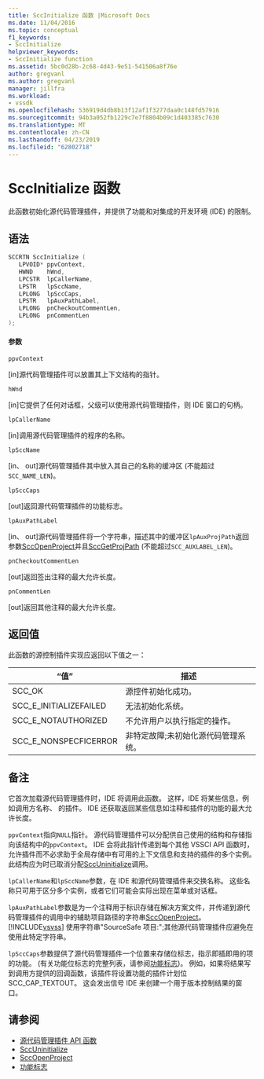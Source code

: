 ```yaml
---
title: SccInitialize 函数 |Microsoft Docs
ms.date: 11/04/2016
ms.topic: conceptual
f1_keywords:
- SccInitialize
helpviewer_keywords:
- SccInitialize function
ms.assetid: 5bc0d28b-2c68-4d43-9e51-541506a8f76e
author: gregvanl
ms.author: gregvanl
manager: jillfra
ms.workload:
- vssdk
ms.openlocfilehash: 536919d4db8b13f12af1f3277daa0c148fd57916
ms.sourcegitcommit: 94b3a052fb1229c7e7f8804b09c1d403385c7630
ms.translationtype: MT
ms.contentlocale: zh-CN
ms.lasthandoff: 04/23/2019
ms.locfileid: "62802718"
---
```

# <a name="sccinitialize-function"></a>SccInitialize 函数
此函数初始化源代码管理插件，并提供了功能和对集成的开发环境 (IDE) 的限制。

## <a name="syntax"></a>语法

```cpp
SCCRTN SccInitialize (
   LPVOID* ppvContext,
   HWND    hWnd,
   LPCSTR  lpCallerName,
   LPSTR   lpSccName,
   LPLONG  lpSccCaps,
   LPSTR   lpAuxPathLabel,
   LPLONG  pnCheckoutCommentLen,
   LPLONG  pnCommentLen
);
```

#### <a name="parameters"></a>参数
 `ppvContext`

[in]源代码管理插件可以放置其上下文结构的指针。

 `hWnd`

[in]它提供了任何对话框，父级可以使用源代码管理插件，则 IDE 窗口的句柄。

 `lpCallerName`

[in]调用源代码管理插件的程序的名称。

 `lpSccName`

[in、 out]源代码管理插件其中放入其自己的名称的缓冲区 (不能超过`SCC_NAME_LEN`)。

 `lpSccCaps`

[out]返回源代码管理插件的功能标志。

 `lpAuxPathLabel`

[in、 out]源代码管理插件将一个字符串，描述其中的缓冲区`lpAuxProjPath`返回参数[SccOpenProject](../extensibility/sccopenproject-function.md)并且[SccGetProjPath](../extensibility/sccgetprojpath-function.md) (不能超过`SCC_AUXLABEL_LEN`)。

 `pnCheckoutCommentLen`

[out]返回签出注释的最大允许长度。

 `pnCommentLen`

[out]返回其他注释的最大允许长度。

## <a name="return-value"></a>返回值
 此函数的源控制插件实现应返回以下值之一：

|“值”|描述|
|-----------|-----------------|
|SCC_OK|源控件初始化成功。|
|SCC_E_INITIALIZEFAILED|无法初始化系统。|
|SCC_E_NOTAUTHORIZED|不允许用户以执行指定的操作。|
|SCC_E_NONSPECFICERROR|非特定故障;未初始化源代码管理系统。|

## <a name="remarks"></a>备注
 它首次加载源代码管理插件时，IDE 将调用此函数。 这样，IDE 将某些信息，例如调用方名称、 的插件。 IDE 还获取返回某些信息如注释和插件的功能的最大允许长度。

 `ppvContext`指向`NULL`指针。 源代码管理插件可以分配供自己使用的结构和存储指向该结构中的`ppvContext`。 IDE 会将此指针传递到每个其他 VSSCI API 函数时，允许插件而不必求助于全局存储中有可用的上下文信息和支持的插件的多个实例。 此结构应为时已取消分配[SccUninitialize](../extensibility/sccuninitialize-function.md)调用。

 `lpCallerName`和`lpSccName`参数，在 IDE 和源代码管理插件来交换名称。 这些名称只可用于区分多个实例，或者它们可能会实际出现在菜单或对话框。

 `lpAuxPathLabel`参数是为一个注释用于标识存储在解决方案文件，并传递到源代码管理插件的调用中的辅助项目路径的字符串[SccOpenProject](../extensibility/sccopenproject-function.md)。 [!INCLUDE[vsvss](../extensibility/includes/vsvss_md.md)] 使用字符串"SourceSafe 项目:";其他源代码管理插件应避免在使用此特定字符串。

 `lpSccCaps`参数提供了源代码管理插件一个位置来存储位标志，指示即插即用的项的功能。 (有关功能位标志的完整列表，请参阅[功能标志](../extensibility/capability-flags.md))。 例如，如果将结果写到调用方提供的回调函数，该插件将设置功能的插件计划位 SCC_CAP_TEXTOUT。 这会发出信号 IDE 来创建一个用于版本控制结果的窗口。

## <a name="see-also"></a>请参阅
- [源代码管理插件 API 函数](../extensibility/source-control-plug-in-api-functions.md)
- [SccUninitialize](../extensibility/sccuninitialize-function.md)
- [SccOpenProject](../extensibility/sccopenproject-function.md)
- [功能标志](../extensibility/capability-flags.md)
